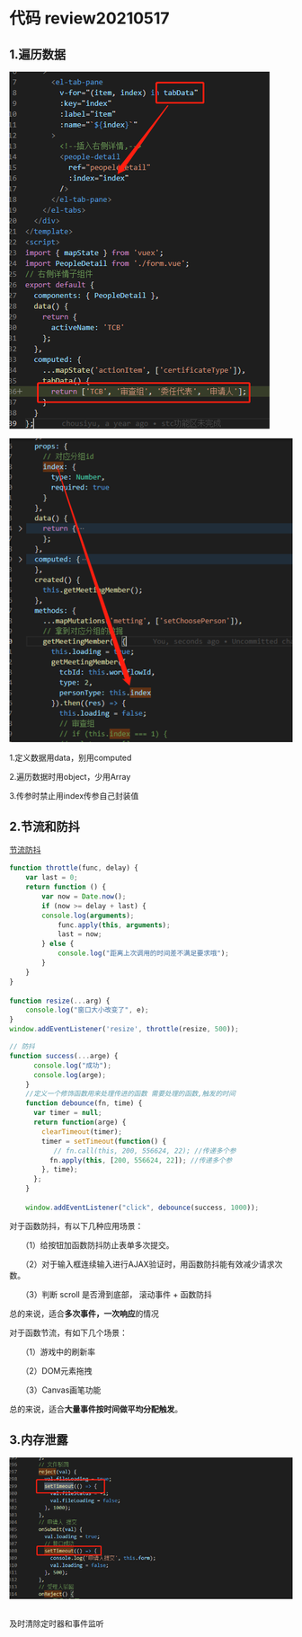 # 代码 review20210517

## 1.遍历数据

![image-20210428102233111](../assets/image-20210428102233111.png)

![image-20210428102336793](../assets/image-20210428102336793.png)

1.定义数据用data，别用computed

2.遍历数据时用object，少用Array

3.传参时禁止用index传参自己封装值

## 2.节流和防抖

[节流防抖](https://juejin.cn/post/6962949488646291486)

```javascript
function throttle(func, delay) {
    var last = 0;
    return function () {
        var now = Date.now();
        if (now >= delay + last) {
		console.log(arguments);
            func.apply(this, arguments);
            last = now;
        } else {
            console.log("距离上次调用的时间差不满足要求哦");
        }
    }
}

function resize(...arg) {
    console.log("窗口大小改变了", e);
}
window.addEventListener('resize', throttle(resize, 500));
```





```javascript
// 防抖
function success(...arge) {
      console.log("成功");
      console.log(arge);
    }
    //定义一个修饰函数用来处理传进的函数 需要处理的函数,触发的时间
    function debounce(fn, time) {
      var timer = null;
      return function(arge) {
        clearTimeout(timer);
        timer = setTimeout(function() {
           // fn.call(this, 200, 556624, 22); //传递多个参
          fn.apply(this, [200, 556624, 22]); //传递多个参
        }, time);
      };
    }

    window.addEventListener("click", debounce(success, 1000));
```



对于函数防抖，有以下几种应用场景：

　　（1）给按钮加函数防抖防止表单多次提交。

　　（2）对于输入框连续输入进行AJAX验证时，用函数防抖能有效减少请求次数。

　　（3）判断 scroll 是否滑到底部， 滚动事件 + 函数防抖

总的来说，适合**多次事件，一次响应**的情况

对于函数节流，有如下几个场景：

　　（1）游戏中的刷新率

　　（2）DOM元素拖拽

　　（3）Canvas画笔功能

总的来说，适合**大量事件按时间做平均分配触发**。

## 3.内存泄露

![image-20210517141745654](../assets/image-20210517141745654.png)

## 

及时清除定时器和事件监听

